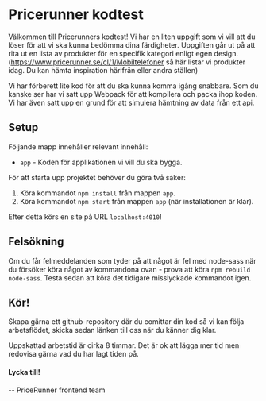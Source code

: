 # Pricerunner kodtest

Välkommen till Pricerunners kodtest! Vi har en liten uppgift som vi vill att du löser för att vi ska kunna bedömma dina färdigheter. Uppgiften går ut på att rita ut en lista av produkter för en specifik kategori enligt egen design. (https://www.pricerunner.se/cl/1/Mobiltelefoner så här listar vi produkter idag. Du kan hämta inspiration härifrån eller andra ställen)

Vi har förberett lite kod för att du ska kunna komma igång snabbare. Som du kanske ser har vi satt upp Webpack för att kompilera och packa ihop koden. Vi har även satt upp en grund för att simulera hämtning av data från ett api.

## Setup

Följande mapp innehåller relevant innehåll:

- `app` - Koden för applikationen vi vill du ska bygga.

För att starta upp projektet behöver du göra två saker:

1. Köra kommandot `npm install` från mappen `app`.
2. Köra kommandot `npm start` från mappen `app` (när installationen är klar).

Efter detta körs en site på URL `localhost:4010`!

## Felsökning

Om du får felmeddelanden som tyder på att något är fel med node-sass när du försöker köra något av kommandona ovan - prova att köra `npm rebuild node-sass`. Testa sedan att köra det tidigare misslyckade kommandot igen. 

## Kör!

Skapa gärna ett github-repository där du comittar din kod så vi kan följa arbetsflödet, skicka sedan länken till oss när du känner dig klar.

Uppskattad arbetstid är cirka 8 timmar. Det är ok att lägga mer tid men redovisa gärna vad du har lagt tiden på.

#### Lycka till!

-- PriceRunner frontend team
